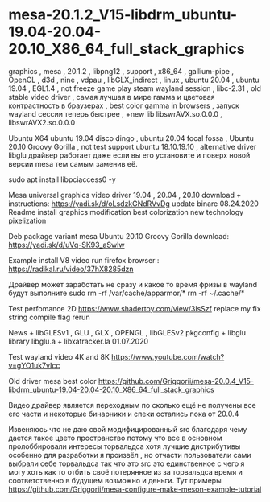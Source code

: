 # mesa-20.1.2_V15-libdrm_ubuntu-19.04-20.04-20.10_X86_64_full_stack_graphics
graphics , mesa , 20.1.2 , libpng12 , support , x86_64 , gallium-pipe , OpenCL , d3d , nine , vdpau , libGLX_indirect , linux , ubuntu 20.04 , ubuntu 19.04 , EGL1.4 , not freeze game play steam wayland session , libc-2.31 , old stable video driver , самая лучшая в мире гамма и цветовая контрастность в браузерах , best color gamma in browsers , запуск wayland сессии теперь быстрее , +new lib libswrAVX.so.0.0.0 , libswrAVX2.so.0.0.0

Ubuntu X64 ubuntu 19.04 disco dingo , ubuntu 20.04 focal fossa , Ubuntu 20.10 Groovy Gorilla , not test support ubuntu 18.10.19.10 , alternative driver libglu драйвер работает даже если вы его установите и поверх новой версии mesa тем самым заменив её.

sudo apt install libpciaccess0 -y

Mesa universal graphics video driver 19.04 , 20.04 , 20.10 download + instructions: https://yadi.sk/d/oLsdzkGNdRVvDg update binare 08.24.2020 Readme install graphics modification best colorization new technology pixelization

Deb package variant mesa Ubuntu 20.10 Groovy Gorilla download: https://yadi.sk/d/uVq-SK93_aSwlw

Example install V8 video run firefox browser : https://radikal.ru/video/37hX8285dzn

Драйвер может заработать не сразу и какое то время фризы в wayland будут выполните sudo rm -rf /var/cache/apparmor/* rm -rf ~/.cache/*

Test perfomance 2D https://www.shadertoy.com/view/3lsSzf replace my fix string compile flag rerun

News + libGLESv1 , GLU , GLX , OPENGL , libGLESv2 pkgconfig + libglu library libglu.a + libxatracker.la 01.07.2020

Test wayland video 4K and 8K https://www.youtube.com/watch?v=gYO1uk7vIcc

Old driver mesa best color https://github.com/Griggorii/mesa-20.0.4_V15-libdrm_ubuntu-19.04-20.04-20.10_X86_64_full_stack_graphics

Видео драйвер является переходным по сколько ещё не получены все его части и некоторые бинарники и спеки остались пока от 20.0.4

Извеняюсь что не даю свой модифицированный src благодаря чему дается такое цвето пространство потому что все в основном пролоббировали интересы торвальдса хотя лучшие дистрибутивы особенно для разработки я произвёл , но отчасти пользователи сами выбрали себе торвальдса так что это src это единственное с чего я могу хоть как то отбить своё потерянное из за торвальдса время и соответственно в будущем возможно и деньги. Тут примеры https://github.com/Griggorii/mesa-configure-make-meson-example-tutorial
